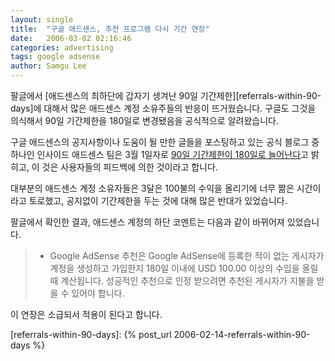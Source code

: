 ```yaml
---
layout: single
title:  "구글 애드센스, 추천 프로그램 다시 기간 연장"
date:   2006-03-02 02:16:46
categories: advertising
tags: google adsense
author: Samgu Lee
---
```

팔글에서 [애드센스의 최하단에 갑자기 생겨난 90일 기간제한][referrals-within-90-days]에 대해서 많은 애드센스 계정 소유주들의 반응이 뜨거웠습니다. 구글도 그것을 의식해서 90일 기간제한을 180일로 변경됐음을 공식적으로 알려왔습니다.

구글 애드센스의 공지사항이나 도움이 될 만한 글들을 포스팅하고 있는 공식 블로그 중 하나인 인사이드 애드센스 팀은 3월 1일자로 [90일 기간제한이 180일로 늘어난다](http://adsense.blogspot.com/2006/03/time-limit-for-adsense-referrals.html)고 밝히고, 이 것은 사용자들의 피드백에 의한 것이라고 합니다.

대부분의 애드센스 계정 소유자들은 3달은 100불의 수익을 올리기에 너무 짦은 시간이라고 토로했고, 공지없이 기간제한을 두는 것에 대해 많은 반대가 있었습니다.

팔글에서 확인한 결과, 애드센스 계정의 하단 코멘트는 다음과 같이 바뀌어져 있었습니다.

> * Google AdSense 추천은 Google AdSense에 등록한 적이 없는 게시자가 계정을 생성하고 가입한지 180일 이내에 USD 100.00 이상의 수입을 올릴 때 계산됩니다. 성공적인 추천으로 인정 받으려면 추천된 게시자가 지불을 받을 수 있어야 합니다.

이 연장은 소급되서 적용이 된다고 합니다.

[referrals-within-90-days]: {% post_url 2006-02-14-referrals-within-90-days %}
